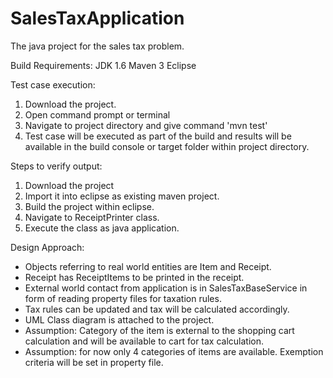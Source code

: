 SalesTaxApplication
===================

The java project for the sales tax problem.

Build Requirements:
JDK 1.6
Maven 3
Eclipse

Test case execution:
1. Download the project.
2. Open command prompt or terminal
2. Navigate to project directory and give command 'mvn test'
3. Test case will be executed as part of the build and results will be available in the build console or target folder within project directory.

Steps to verify output:
1. Download the project
2. Import it into eclipse as existing maven project.
3. Build the project within eclipse.
4. Navigate to ReceiptPrinter class.
5. Execute the class as java application.

Design Approach:
* Objects referring to real world entities are Item and Receipt.
* Receipt has ReceiptItems to be printed in the receipt.
* External world contact from application is in SalesTaxBaseService in form of reading property files for taxation rules.
* Tax rules can be updated and tax will be calculated accordingly.
* UML Class diagram is attached to the project.
* Assumption: Category of the item is external to the shopping cart calculation and will be available to cart for tax calculation.
* Assumption: for now only 4 categories of items are available. Exemption criteria will be set in property file.
